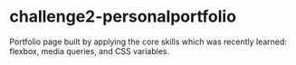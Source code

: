 # challenge2-personalportfolio
 Portfolio page built by applying the core skills which was recently learned: flexbox, media queries, and CSS variables.
